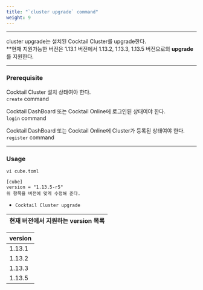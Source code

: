 ```yaml
---
title: "`cluster upgrade` command"
weight: 9
---
```


---
cluster upgrade는 설치된 Cocktail Cluster를 upgrade한다.  
**현재 지원가능한 버전은 1.13.1 버전에서 1.13.2, 1.13.3, 1.13.5 버전으로의 **upgrade**를 지원한다.

---

### Prerequisite
Cocktail Cluster 설치 상태여야 한다.  
`create` command 

Cocktail DashBoard 또는 Cocktail Online에 로그인된 상태여야 한다.  
`login` command 

Cocktail DashBoard 또는 Cocktail Online에 Cluster가 등록된 상태여야 한다.  
`register` command 

----
### Usage

```
vi cube.toml

[cube]
version = "1.13.5-r5"
위 항목을 버전에 맞게 수정해 준다.
```

* `Cocktail Cluster upgrade`

| 현재 버전에서 지원하는 version 목록 |
| --------------------------------- |

| version |
| :--- |
| 1.13.1 |
| 1.13.2 |
| 1.13.3 |
| 1.13.5 |

